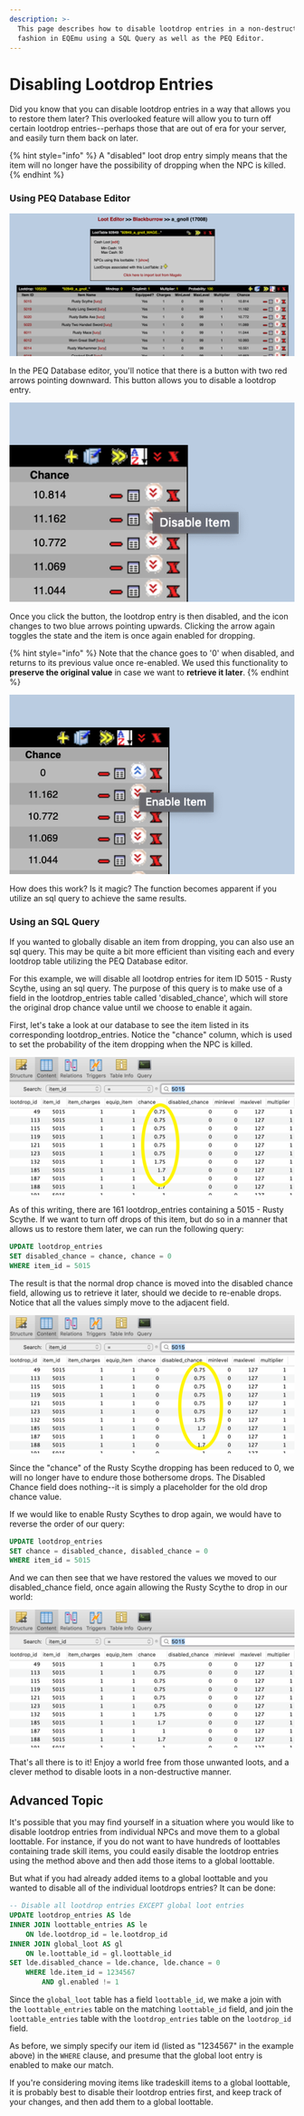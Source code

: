 ```yaml
---
description: >-
  This page describes how to disable lootdrop entries in a non-destructive
  fashion in EQEmu using a SQL Query as well as the PEQ Editor.
---
```


# Disabling Lootdrop Entries

Did you know that you can disable lootdrop entries in a way that allows you to restore them later?  This overlooked feature will allow you to turn off certain lootdrop entries--perhaps those that are out of era for your server, and easily turn them back on later.

{% hint style="info" %}
A "disabled" loot drop entry simply means that the item will no longer have the possibility of dropping when the NPC is killed.
{% endhint %}

### Using PEQ Database Editor

![A Loot Table in PEQ Database Editor](../../gitbook/assets/lootdrop_entries.png)

In the PEQ Database editor, you'll notice that there is a button with two red arrows pointing downward.  This button allows you to disable a lootdrop entry.

![Disable Arrows](../../gitbook/assets/disable_lootdrop_entry.png)

Once you click the button, the lootdrop entry is then disabled, and the icon changes to two blue arrows pointing upwards.  Clicking the arrow again toggles the state and the item is once again enabled for dropping.  

{% hint style="info" %}
Note that the chance goes to '0' when disabled, and returns to its previous value once re-enabled.  We used this functionality to **preserve the original value** in case we want to **retrieve it later**.
{% endhint %}

![Disabled lootdrop entry](../../gitbook/assets/enable_lootdrop_entry.png)

How does this work?  Is it magic?  The function becomes apparent if you utilize an sql query to achieve the same results.  

### Using an SQL Query

If you wanted to globally disable an item from dropping, you can also use an sql query.  This may be quite a bit more efficient than visiting each and every lootdrop table utilizing the PEQ Database editor.

For this example, we will disable all lootdrop entries for item ID 5015 - Rusty Scythe, using an sql query.  The purpose of this query is to make use of a field in the lootdrop_entries table called 'disabled_chance', which will store the original drop chance value until we choose to enable it again.

First, let's take a look at our database to see the item listed in its corresponding lootdrop_entries.  Notice the "chance" column, which is used to set the probability of the item dropping when the NPC is killed.

![Rusty Scythe - Enabled](../../gitbook/assets/lootdrop_entry_5015_enabled%20%281%29.png)

As of this writing, there are 161 lootdrop_entries containing a 5015 - Rusty Scythe.  If we want to turn off drops of this item, but do so in a manner that allows us to restore them later, we can run the following query:

```sql
UPDATE lootdrop_entries
SET disabled_chance = chance, chance = 0
WHERE item_id = 5015
```

The result is that the normal drop chance is moved into the disabled chance field, allowing us to retrieve it later, should we decide to re-enable drops.  Notice that all the values simply move to the adjacent field.

![Rusty Scythe - Disabled](../../gitbook/assets/lootdrop_entry_5015_disabled.png)

Since the "chance" of the Rusty Scythe dropping has been reduced to 0, we will no longer have to endure those bothersome drops.  The Disabled Chance field does nothing--it is simply a placeholder for the old drop chance value.

If we would like to enable Rusty Scythes to drop again, we would have to reverse the order of our query:

```sql
UPDATE lootdrop_entries
SET chance = disabled_chance, disabled_chance = 0
WHERE item_id = 5015
```

And we can then see that we have restored the values we moved to our disabled_chance field, once again allowing the Rusty Scythe to drop in our world:

![Restored lootdrop_entries](../../gitbook/assets/lootdrop_entry_5015_enabled.png)

That's all there is to it!  Enjoy a world free from those unwanted loots, and a clever method to disable loots in a non-destructive manner.

## Advanced Topic

It's possible that you may find yourself in a situation where you would like to disable lootdrop entries from individual NPCs and move them to a global loottable.  For instance, if you do not want to have hundreds of loottables containing trade skill items, you could easily disable the lootdrop entries using the method above and then add those items to a global loottable.

But what if you had already added items to a global loottable and you wanted to disable all of the individual lootdrops entries?  It can be done:

```sql
-- Disable all lootdrop entries EXCEPT global loot entries
UPDATE lootdrop_entries AS lde
INNER JOIN loottable_entries AS le
	ON lde.lootdrop_id = le.lootdrop_id
INNER JOIN global_loot AS gl
	ON le.loottable_id = gl.loottable_id
SET lde.disabled_chance = lde.chance, lde.chance = 0
	WHERE lde.item_id = 1234567
		AND gl.enabled != 1
```

Since the `global_loot` table has a field `loottable_id`, we make a join with the `loottable_entries` table on the matching `loottable_id` field, and join the `loottable_entries` table with the `lootdrop_entries` table on the `lootdrop_id` field.

As before, we simply specify our item id (listed as "1234567" in the example above) in the `WHERE` clause, and presume that the global loot entry is enabled to make our match.  

If you're considering moving items like tradeskill items to a global loottable, it is probably best to disable their lootdrop entries first, and keep track of your changes, and then add them to a global loottable.  

